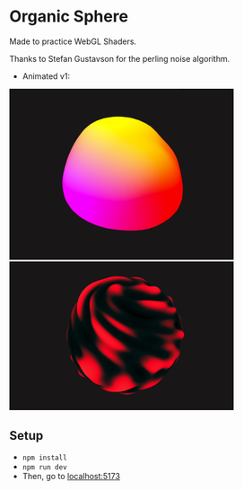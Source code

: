 # Organic Sphere

Made to practice WebGL Shaders.

Thanks to Stefan Gustavson for the perling noise algorithm. 

- Animated v1: 
<img src="./resources/v1.png" width="400">
<img src="./resources/v2.png" width="400">

## Setup

- <code>npm install</code><br>
- <code>npm run dev</code>
- Then, go to <a href="http://localhost:5173">localhost:5173</a>
